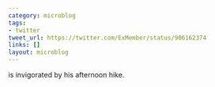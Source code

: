 ```yaml
---
category: microblog
tags:
- twitter
tweet_url: https://twitter.com/ExMember/status/906162374
links: []
layout: microblog
---
```

is invigorated by his afternoon hike.
